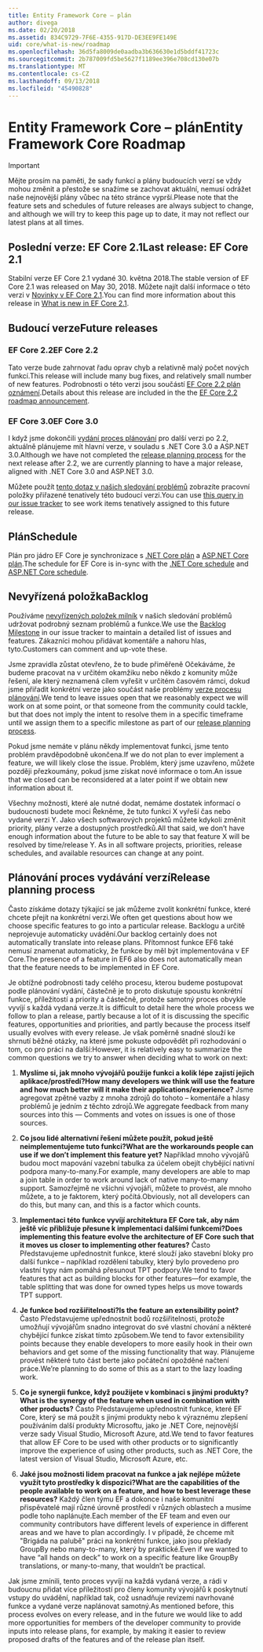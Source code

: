 ```yaml
---
title: Entity Framework Core – plán
author: divega
ms.date: 02/20/2018
ms.assetid: 834C9729-7F6E-4355-917D-DE3EE9FE149E
uid: core/what-is-new/roadmap
ms.openlocfilehash: 36d5fa8009de0aadba3b636630e1d5bddf41723c
ms.sourcegitcommit: 2b787009fd5be5627f1189ee396e708cd130e07b
ms.translationtype: MT
ms.contentlocale: cs-CZ
ms.lasthandoff: 09/13/2018
ms.locfileid: "45490828"
---
```

# <a name="entity-framework-core-roadmap"></a><span data-ttu-id="c33c0-102">Entity Framework Core – plán</span><span class="sxs-lookup"><span data-stu-id="c33c0-102">Entity Framework Core Roadmap</span></span>

> [!IMPORTANT]
> <span data-ttu-id="c33c0-103">Mějte prosím na paměti, že sady funkcí a plány budoucích verzí se vždy mohou změnit a přestože se snažíme se zachovat aktuální, nemusí odrážet naše nejnovější plány vůbec na této stránce vyprší.</span><span class="sxs-lookup"><span data-stu-id="c33c0-103">Please note that the feature sets and schedules of future releases are always subject to change, and although we will try to keep this page up to date, it may not reflect our latest plans at all times.</span></span>

## <a name="last-release-ef-core-21"></a><span data-ttu-id="c33c0-104">Poslední verze: EF Core 2.1</span><span class="sxs-lookup"><span data-stu-id="c33c0-104">Last release: EF Core 2.1</span></span>

<span data-ttu-id="c33c0-105">Stabilní verze EF Core 2.1 vydané 30. května 2018.</span><span class="sxs-lookup"><span data-stu-id="c33c0-105">The stable version of EF Core 2.1 was released on May 30, 2018.</span></span> <span data-ttu-id="c33c0-106">Můžete najít další informace o této verzi v [Novinky v EF Core 2.1](xref:core/what-is-new/ef-core-2.1).</span><span class="sxs-lookup"><span data-stu-id="c33c0-106">You can find more information about this release in [What is new in EF Core 2.1](xref:core/what-is-new/ef-core-2.1).</span></span>

## <a name="future-releases"></a><span data-ttu-id="c33c0-107">Budoucí verze</span><span class="sxs-lookup"><span data-stu-id="c33c0-107">Future releases</span></span>

### <a name="ef-core-22"></a><span data-ttu-id="c33c0-108">EF Core 2.2</span><span class="sxs-lookup"><span data-stu-id="c33c0-108">EF Core 2.2</span></span>

<span data-ttu-id="c33c0-109">Tato verze bude zahrnovat řadu oprav chyb a relativně malý počet nových funkcí.</span><span class="sxs-lookup"><span data-stu-id="c33c0-109">This release will include many bug fixes, and relatively small number of new features.</span></span> <span data-ttu-id="c33c0-110">Podrobnosti o této verzi jsou součástí [EF Core 2.2 plán oznámení](https://github.com/aspnet/Announcements/issues/308).</span><span class="sxs-lookup"><span data-stu-id="c33c0-110">Details about this release are included in the the [EF Core 2.2 roadmap announcement](https://github.com/aspnet/Announcements/issues/308).</span></span> 

### <a name="ef-core-30"></a><span data-ttu-id="c33c0-111">EF Core 3.0</span><span class="sxs-lookup"><span data-stu-id="c33c0-111">EF Core 3.0</span></span>

<span data-ttu-id="c33c0-112">I když jsme dokončili [vydání proces plánování](#release-planning-process) pro další verzi po 2.2, aktuálně plánujeme mít hlavní verze, v souladu s .NET Core 3.0 a ASP.NET 3.0.</span><span class="sxs-lookup"><span data-stu-id="c33c0-112">Although we have not completed the [release planning process](#release-planning-process) for the next release after 2.2, we are currently planning to have a major release, aligned with .NET Core 3.0 and ASP.NET 3.0.</span></span> 

<span data-ttu-id="c33c0-113">Můžete použít [tento dotaz v našich sledování problémů](https://github.com/aspnet/EntityFrameworkCore/issues?q=is%3Aopen+is%3Aissue+milestone%3A3.0.0+sort%3Areactions-%2B1-desc) zobrazíte pracovní položky přiřazené tenatively této budoucí verzi.</span><span class="sxs-lookup"><span data-stu-id="c33c0-113">You can use [this query in our issue tracker](https://github.com/aspnet/EntityFrameworkCore/issues?q=is%3Aopen+is%3Aissue+milestone%3A3.0.0+sort%3Areactions-%2B1-desc) to see work items tenatively assigned to this future release.</span></span>

## <a name="schedule"></a><span data-ttu-id="c33c0-114">Plán</span><span class="sxs-lookup"><span data-stu-id="c33c0-114">Schedule</span></span>

<span data-ttu-id="c33c0-115">Plán pro jádro EF Core je synchronizace s [.NET Core plán](https://github.com/dotnet/core/blob/master/roadmap.md) a [ASP.NET Core plán](https://github.com/aspnet/Home/wiki/Roadmap).</span><span class="sxs-lookup"><span data-stu-id="c33c0-115">The schedule for EF Core is in-sync with the [.NET Core schedule](https://github.com/dotnet/core/blob/master/roadmap.md) and [ASP.NET Core schedule](https://github.com/aspnet/Home/wiki/Roadmap).</span></span>

## <a name="backlog"></a><span data-ttu-id="c33c0-116">Nevyřízená položka</span><span class="sxs-lookup"><span data-stu-id="c33c0-116">Backlog</span></span>

<span data-ttu-id="c33c0-117">Používáme [nevyřízených položek milník](https://github.com/aspnet/EntityFrameworkCore/issues?q=is%3Aopen+is%3Aissue+milestone%3ABacklog+sort%3Areactions-%2B1-desc) v našich sledování problémů udržovat podrobný seznam problémů a funkce.</span><span class="sxs-lookup"><span data-stu-id="c33c0-117">We use the [Backlog Milestone](https://github.com/aspnet/EntityFrameworkCore/issues?q=is%3Aopen+is%3Aissue+milestone%3ABacklog+sort%3Areactions-%2B1-desc) in our issue tracker to maintain a detailed list of issues and features.</span></span> <span data-ttu-id="c33c0-118">Zákazníci mohou přidávat komentáře a nahoru hlas, tyto.</span><span class="sxs-lookup"><span data-stu-id="c33c0-118">Customers can comment and up-vote these.</span></span>

<span data-ttu-id="c33c0-119">Jsme zpravidla zůstat otevřeno, že to bude přiměřeně Očekáváme, že budeme pracovat na v určitém okamžiku nebo někdo z komunity může řešení, ale který neznamená cílem vyřešit v určitém časovém rámci, dokud jsme přiřadit konkrétní verze jako součást naše problémy [verze procesu plánování](#release-planning-process).</span><span class="sxs-lookup"><span data-stu-id="c33c0-119">We tend to leave issues open that we reasonably expect we will work on at some point, or that someone from the community could tackle, but that does not imply the intent to resolve them in a specific timeframe until we assign them to a specific milestone as part of our [release planning process](#release-planning-process).</span></span>

<span data-ttu-id="c33c0-120">Pokud jsme nemáte v plánu někdy implementovat funkci, jsme tento problém pravděpodobně ukončena.</span><span class="sxs-lookup"><span data-stu-id="c33c0-120">If we do not plan to ever implement a feature, we will likely close the issue.</span></span> <span data-ttu-id="c33c0-121">Problém, který jsme uzavřeno, můžete později přezkoumány, pokud jsme získat nové informace o tom.</span><span class="sxs-lookup"><span data-stu-id="c33c0-121">An issue that we closed can be reconsidered at a later point if we obtain new information about it.</span></span>

<span data-ttu-id="c33c0-122">Všechny možnosti, které ale nutné dodat, nemáme dostatek informací o budoucnosti budete moci Řekněme, že tuto funkci X vyřeší čas nebo vydané verzi Y. Jako všech softwarových projektů můžete kdykoli změnit priority, plány verze a dostupných prostředků.</span><span class="sxs-lookup"><span data-stu-id="c33c0-122">All that said, we don’t have enough information about the future to be able to say that feature X will be resolved by time/release Y. As in all software projects, priorities, release schedules, and available resources can change at any point.</span></span>

## <a name="release-planning-process"></a><span data-ttu-id="c33c0-123">Plánování proces vydávání verzí</span><span class="sxs-lookup"><span data-stu-id="c33c0-123">Release planning process</span></span>

<span data-ttu-id="c33c0-124">Často získáme dotazy týkající se jak můžeme zvolit konkrétní funkce, které chcete přejít na konkrétní verzi.</span><span class="sxs-lookup"><span data-stu-id="c33c0-124">We often get questions about how we choose specific features to go into a particular release.</span></span> <span data-ttu-id="c33c0-125">Backlogu a určitě neprojevuje automaticky uvádění.</span><span class="sxs-lookup"><span data-stu-id="c33c0-125">Our backlog certainly does not automatically translate into release plans.</span></span> <span data-ttu-id="c33c0-126">Přítomnost funkce EF6 také nemusí znamenat automaticky, že funkce by měl být implementována v EF Core.</span><span class="sxs-lookup"><span data-stu-id="c33c0-126">The presence of a feature in EF6 also does not automatically mean that the feature needs to be implemented in EF Core.</span></span>

<span data-ttu-id="c33c0-127">Je obtížné podrobnosti tady celého procesu, kterou budeme postupovat podle plánování vydání, částečně je to proto diskutuje spoustu konkrétní funkce, příležitostí a priority a částečně, protože samotný proces obvykle vyvíjí s každá vydaná verze.</span><span class="sxs-lookup"><span data-stu-id="c33c0-127">It is difficult to detail here the whole process we follow to plan a release, partly because a lot of it is discussing the specific features, opportunities and priorities, and partly because the process itself usually evolves with every release.</span></span> <span data-ttu-id="c33c0-128">Je však poměrně snadné slouží ke shrnutí běžné otázky, na které jsme pokuste odpovědět při rozhodování o tom, co pro práci na další:</span><span class="sxs-lookup"><span data-stu-id="c33c0-128">However, it is relatively easy to summarize the common questions we try to answer when deciding what to work on next:</span></span>

1. <span data-ttu-id="c33c0-129">**Myslíme si, jak mnoho vývojářů použije funkci a kolik lépe zajistí jejich aplikace/prostředí?**</span><span class="sxs-lookup"><span data-stu-id="c33c0-129">**How many developers we think will use the feature and how much better will it make their applications/experience?**</span></span> <span data-ttu-id="c33c0-130">Jsme agregovat zpětné vazby z mnoha zdrojů do tohoto – komentáře a hlasy problémů je jedním z těchto zdrojů.</span><span class="sxs-lookup"><span data-stu-id="c33c0-130">We aggregate feedback from many sources into this — Comments and votes on issues is one of those sources.</span></span>

2. <span data-ttu-id="c33c0-131">**Co jsou lidé alternativní řešení můžete použít, pokud ještě neimplementujeme tuto funkci?**</span><span class="sxs-lookup"><span data-stu-id="c33c0-131">**What are the workarounds people can use if we don’t implement this feature yet?**</span></span> <span data-ttu-id="c33c0-132">Například mnoho vývojářů budou moct mapování vazební tabulka za účelem obejít chybějící nativní podpora many-to-many.</span><span class="sxs-lookup"><span data-stu-id="c33c0-132">For example, many developers are able to map a join table in order to work around lack of native many-to-many support.</span></span> <span data-ttu-id="c33c0-133">Samozřejmě ne všichni vývojáři, můžete to provést, ale mnoho můžete, a to je faktorem, který počítá.</span><span class="sxs-lookup"><span data-stu-id="c33c0-133">Obviously, not all developers can do this, but many can, and this is a factor which counts.</span></span>

3. <span data-ttu-id="c33c0-134">**Implementaci této funkce vyvíjí architektura EF Core tak, aby nám ještě víc přibližuje přesune k implementaci dalšími funkcemi?**</span><span class="sxs-lookup"><span data-stu-id="c33c0-134">**Does implementing this feature evolve the architecture of EF Core such that it moves us closer to implementing other features?**</span></span> <span data-ttu-id="c33c0-135">Často Představujeme upřednostnit funkce, které slouží jako stavební bloky pro další funkce – například rozdělení tabulky, který bylo provedeno pro vlastní typy nám pomáhá přesunout TPT podpory.</span><span class="sxs-lookup"><span data-stu-id="c33c0-135">We tend to favor features that act as building blocks for other features—for example, the table splitting that was done for owned types helps us move towards TPT support.</span></span>

4. <span data-ttu-id="c33c0-136">**Je funkce bod rozšiřitelnosti?**</span><span class="sxs-lookup"><span data-stu-id="c33c0-136">**Is the feature an extensibility point?**</span></span> <span data-ttu-id="c33c0-137">Často Představujeme upřednostnit bodů rozšiřitelnosti, protože umožňují vývojářům snadno integrovat do své vlastní chování a některé chybějící funkce získat tímto způsobem.</span><span class="sxs-lookup"><span data-stu-id="c33c0-137">We tend to favor extensibility points because they enable developers to more easily hook in their own behaviors and get some of the missing functionality that way.</span></span> <span data-ttu-id="c33c0-138">Plánujeme provést některé tuto část berte jako počáteční opožděné načtení práce.</span><span class="sxs-lookup"><span data-stu-id="c33c0-138">We’re planning to do some of this as a start to the lazy loading work.</span></span>

5. <span data-ttu-id="c33c0-139">**Co je synergii funkce, když použijete v kombinaci s jinými produkty?**</span><span class="sxs-lookup"><span data-stu-id="c33c0-139">**What is the synergy of the feature when used in combination with other products?**</span></span> <span data-ttu-id="c33c0-140">Často Představujeme upřednostnit funkce, které EF Core, který se má použít s jinými produkty nebo k výraznému zlepšení používáním další produkty Microsoftu, jako je .NET Core, nejnovější verze sady Visual Studio, Microsoft Azure, atd.</span><span class="sxs-lookup"><span data-stu-id="c33c0-140">We tend to favor features that allow EF Core to be used with other products or to significantly improve the experience of using other products, such as .NET Core, the latest version of Visual Studio, Microsoft Azure, etc.</span></span>

6. <span data-ttu-id="c33c0-141">**Jaké jsou možnosti lidem pracovat na funkce a jak nejlépe můžete využít tyto prostředky k dispozici?**</span><span class="sxs-lookup"><span data-stu-id="c33c0-141">**What are the capabilities of the people available to work on a feature, and how to best leverage these resources?**</span></span> <span data-ttu-id="c33c0-142">Každý člen týmu EF a dokonce i naše komunitní přispěvatelé mají různé úrovně prostředí v různých oblastech a musíme podle toho naplánujte.</span><span class="sxs-lookup"><span data-stu-id="c33c0-142">Each member of the EF team and even our community contributors have different levels of experience in different areas and we have to plan accordingly.</span></span> <span data-ttu-id="c33c0-143">I v případě, že chceme mít "Brigáda na palubě" práci na konkrétní funkce, jako jsou překlady GroupBy nebo many-to-many, který by praktické.</span><span class="sxs-lookup"><span data-stu-id="c33c0-143">Even if we wanted to have “all hands on deck” to work on a specific feature like GroupBy translations, or many-to-many, that wouldn’t be practical.</span></span>

<span data-ttu-id="c33c0-144">Jak jsme zmínili, tento proces vyvíjí na každá vydaná verze, a rádi v budoucnu přidat více příležitostí pro členy komunity vývojářů k poskytnutí vstupy do uvádění, například tak, což usnadňuje revizemi navrhované funkce a vydané verze naplánovat samotný.</span><span class="sxs-lookup"><span data-stu-id="c33c0-144">As mentioned before, this process evolves on every release, and in the future we would like to add more opportunities for members of the developer community to provide inputs into release plans, for example, by making it easier to review proposed drafts of the features and of the release plan itself.</span></span>
